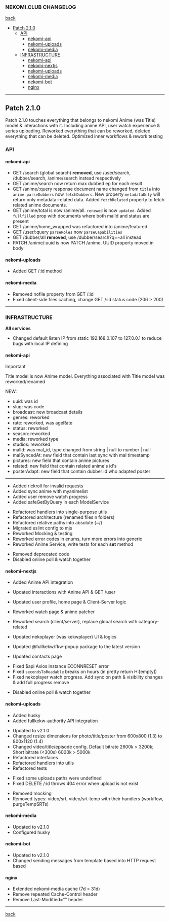 ### NEKOMI.CLUB CHANGELOG

[back](../README.md)

- [Patch 2.1.0](#patch-210)
  - [API](#api)
    - [nekomi-api](#nekomi-api)
    - [nekomi-uploads](#nekomi-uploads)
    - [nekomi-media](#nekomi-media)
  - [INFRASTRUCTURE](#infrastructure)
    - [nekomi-api](#nekomi-api-1)
    - [nekomi-nextjs](#nekomi-nextjs)
    - [nekomi-uploads](#nekomi-uploads-1)
    - [nekomi-media](#nekomi-media-1)
    - [nekomi-bot](#nekomi-bot)
    - [nginx](#nginx)

---------------------------------------------------------------

## Patch 2.1.0
Patch 2.1.0 touches everything that belongs to nekomi Anime (was Title) model & interactions with it. Including anime API, user watch experience & series uploading. Reworked everything that can be reworked, deleted everything that can be deleted. Optimized inner workflows & rework testing

### API
#### nekomi-api
- GET /search (global search) **removed**, use /user/search, /dubber/search, /anime/search instead respectively 
- GET /anime/search now return max dubbed ep for each result
- GET /anime/:query response document name changed from ```title``` into ```anime``` .```parseDubbers``` now ```fetchDubbers```. New property ```metadataOnly``` will return only metadata-related data. Added ```fetchRelated``` property to fetch related anime documents. 
- GET /anime/total is now /anime/all. ```renewed``` is now ```updated```. Added ```fullfilled``` prop with documents where both malId and status are present
- GET /anime/home_wrapped was refactored into /anime/featured
- GET /user/:query ```parseRoles``` now ```parseCapabilities```
- GET /dubber/all **removed**, use /dubber/search?q=~all instead
- PATCH /anime/:uuid is now PATCH /anime. UUID property moved in body

#### nekomi-uploads
- Added GET /:id method

#### nekomi-media
- Removed nofile property from GET /:id
- Fixed client-side files caching, change GET /:id status code (206 > 200)



---

### INFRASTRUCTURE

**All services**
- Changed default listen IP from static 192.168.0.107 to 127.0.0.1 to reduce bugs with local IP defining

#### nekomi-api
> [!IMPORTANT]
> Title model is now Anime model. Everything associated with Title model was reworked/renamed

NEW:
- uuid: was id
- slug: was code
- broadcast: new broadcast details
- genres: reworked
- rate: reworked, was ageRate
- status: reworked
- season: reworked
- media: reworked type
- studios: reworked
- malId: was mal_id, type changed from string | null to number | null
- malSyncedAt: new field that contain last sync with mal timestamp
- pictures: new field that contain anime pictures
- related: new field that contain related anime's id's
- posterAdapt: new field that contain dubber id who adapted poster
---

+ Added rickroll for invalid requests
+ Added sync anime with myanimelist
+ Added user remove watch progress
+ Added safeGetByQuery in each ModelService

- Refactored handlers into single-purpose utils
- Refactored architecture (renamed files n folders)
- Refactored relative paths into absolute (~/)
- Migrated eslint config to mjs
- Reworked Mocking & testing
- Reworked error codes in enums, turn more errors into generic
- Reworked Anime Service, write tests for each **set** method

+ Removed deprecated code
+ Disabled online poll & watch together

#### nekomi-nextjs
+ Added Anime API integration

+ Updated interactions with Anime API & GET /user
+ Updated user profile, home page & Client-Server logic
+ Reworked watch page & anime patcher
+ Reworked search (client/server), replace global search with category-related
+ Updated nekoplayer (was kekwplayer) UI & logics
+ Updated @fullkekw/fkw-popup package to the latest version
+ Updated contacts page

- Fixed $api Axios instance ECONNRESET error
- Fixed ```secondsToReadable``` breaks on hours (in pretty return H:[empty])
- Fixed nekoplayer watch progress. Add sync on path & visibility changes & add full progress remove

+ Disabled online poll & watch together

#### nekomi-uploads
- Added husky
- Added fullkekw-authority API integration

+ Updated to v2.1.0
+ Changed resize dimensions for photo/title/poster from 600x800 (1.3) to 800x1120 (1.4)
+ Changed video/title/episode config. Default bitrate 2600k > 3200k; Short bitrate (<300s) 6000k > 5000k
+ Refactored interfaces
+ Refactored handlers into utils
+ Refactored tests

- Fixed some uploads paths were undefined
- Fixed DELETE /:id throws 404 error when upload is not exist

+ Removed mocking
+ Removed types: video/srt, video/srt-temp with their handlers (workflow, purgeTempSRTs)

#### nekomi-media
+ Updated to v2.1.0
+ Configured husky

#### nekomi-bot
+ Updated to v2.1.0
+ Changed sending messages from template based into HTTP request based

#### nginx
+ Extended nekomi-media cache (7d > 31d)
+ Remove repeated Cache-Control header
+ Remove Last-Modified="" header

---------------------------------------------------------------




[back](../README.md)